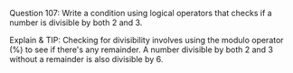 Question 107: Write a condition using logical operators that checks if a number is divisible by both 2 and 3.

Explain & TIP: Checking for divisibility involves using the modulo operator (%) to see if there's any remainder. A number divisible by both 2 and 3 without a remainder is also divisible by 6.
